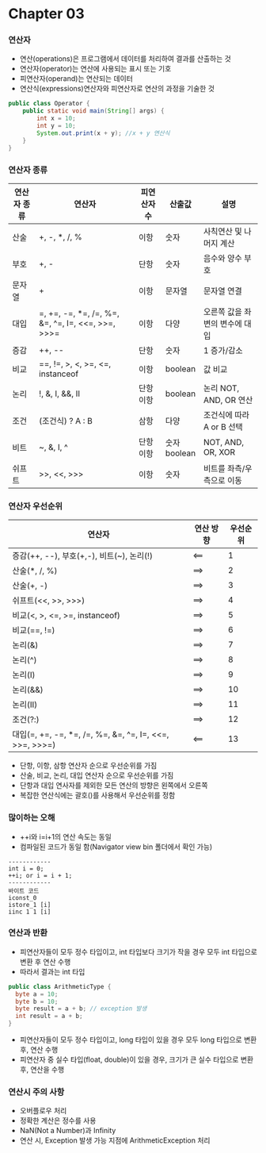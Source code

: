 # Chapter 03

### 연산자
  * 연산(operations)은 프로그램에서 데이터를 처리하여 결과를 산출하는 것
  * 연산자(operator)는 연산에 사용되는 표시 또는 기호
  * 피연산자(operand)는 연산되는 데이터
  * 연산식(expressions)연산자와 피연산자로 연산의 과정을 기술한 것
  ```java
  public class Operator {
      public static void main(String[] args) {
          int x = 10;
          int y = 10;
          System.out.print(x + y); //x + y 연산식
      }
  }
  ```

### 연산자 종류
| 연산자 종류 | 연산자                                               | 피연산자 수    | 산출값            | 설명                 |
|--------|---------------------------------------------------|-----------|----------------|--------------------|
| 산술     | +, -, *, /, %                                     | 이항        | 숫자             | 사칙연산 및 나머지 계산      |
| 부호     | +, -                                              | 단항        | 숫자             | 음수와 양수 부호          |
| 문자열    | +                                                 | 이항        | 문자열            | 문자열 연결             |
| 대입     | =, +=, -=, *=, /=, %=, &=, ^=, I=, <<=, >>=, >>>= | 이항        | 다양             | 오른쪽 값을 좌변의 변수에 대입  |
| 증감     | ++, --                                            | 단항        | 숫자             | 1 증가/감소            |
| 비교     | ==, !=, >, <, >=, <=, instanceof                  | 이항        | boolean        | 값 비교               |
| 논리     | !, &, I, &&, II                                   | 단항<br/>이항 | boolean        | 논리 NOT, AND, OR 연산 |
| 조건     | (조건식) ? A : B                                     | 삼항        | 다양             | 조건식에 따라 A or B 선택  |
| 비트     | ~, &, I, ^                                        | 단항<br/>이항 | 숫자<br/>boolean | NOT, AND, OR, XOR  |
| 쉬프트    | >>, <<, >>>                                       | 이항        | 숫자             | 비트를 좌측/우측으로 이동     |

### 연산자 우선순위
| 연산자                                                   | 연산 방향 | 우선순위 |
|-------------------------------------------------------|-------|------|
| 증감(++, --), 부호(+,-), 비트(~), 논리(!)                     | <==   | 1    |
| 산술(*, /, %)                                           | ==>   | 2    |
| 산술(+, -)                                              |==>| 3    |
| 쉬프트(<<, >>, >>>)                                      |==>| 4    |
| 비교(<, >, <=, >=, instanceof)                          |==>| 5    |
| 비교(==, !=)                                            |==>| 6    |
| 논리(&)                                                 |==>| 7    |
| 논리(^)                                                 |==>| 8    |
| 논리(I)                                                 |==>| 9    |
| 논리(&&)                                                |==>| 10   |
| 논리(II)                                                |==>| 11   |
| 조건(?:)                                                |==>| 12   |
| 대입(=, +=, -=, *=, /=, %=, &=, ^=, I=, <<=, >>=, >>>=) | <==   | 13   |
  * 단항, 이항, 삼항 연산자 순으로 우선순위를 가짐
  * 산술, 비교, 논리, 대입 연산자 순으로 우선순위를 가짐
  * 단항과 대입 연사자를 제외한 모든 연산의 방향은 왼쪽에서 오른쪽
  * 복잡한 연산식에는 괄호()를 사용해서 우선순위를 정함

### 많이하는 오해
  * ++i와 i=i+1의 연산 속도는 동일
  * 컴파일된 코드가 동일 함(Navigator view bin 폴더에서 확인 가능)
  ```
  ------------
  int i = 0;
  ++i; or i = i + 1;
  ------------
  바이트 코드
  iconst_0
  istore_1 [i]
  iinc 1 1 [i]
  ```

### 연산과 반환
  * 피연산자들이 모두 정수 타입이고, int 타입보다 크기가 작을 경우 모두 int 타입으로 변환 후 연산 수행
  * 따라서 결과는 int 타입
  ```java
  public class ArithmeticType {
    byte a = 10;
    byte b = 10;
    byte result = a + b; // exception 발생
    int result = a + b;
  }
  ```
  * 피연산자들이 모두 정수 타입이고, long 타입이 있을 경우 모두 long 타입으로 변환 후, 연산 수행
  * 피연산자 중 실수 타입(float, double)이 있을 경우, 크기가 큰 실수 타입으로 변환 후, 연산을 수행

### 연산시 주의 사항
  * 오버플로우 처리
  * 정확한 계산은 정수를 사용
  * NaN(Not a Number)과 Infinity 
  * 연산 시, Exception 발생 가능 지점에 ArithmeticException 처리